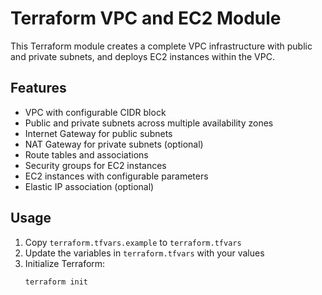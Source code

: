 # Terraform VPC and EC2 Module

This Terraform module creates a complete VPC infrastructure with public and private subnets, and deploys EC2 instances within the VPC.

## Features

- VPC with configurable CIDR block
- Public and private subnets across multiple availability zones
- Internet Gateway for public subnets
- NAT Gateway for private subnets (optional)
- Route tables and associations
- Security groups for EC2 instances
- EC2 instances with configurable parameters
- Elastic IP association (optional)

## Usage

1. Copy `terraform.tfvars.example` to `terraform.tfvars`
2. Update the variables in `terraform.tfvars` with your values
3. Initialize Terraform:
   ```bash
   terraform init